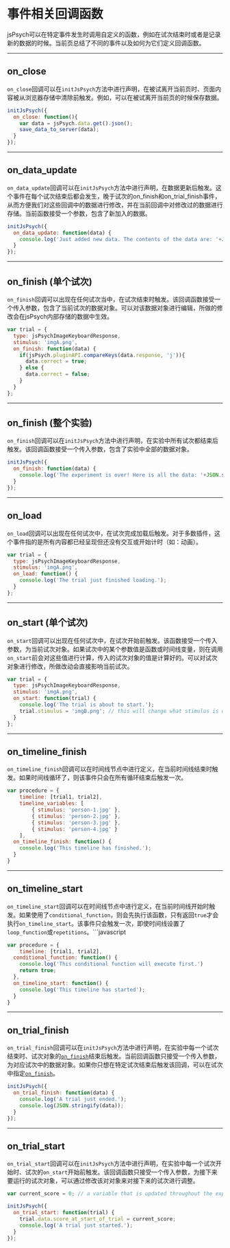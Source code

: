 # 事件相关回调函数

jsPsych可以在特定事件发生时调用自定义的函数，例如在试次结束时或者是记录新的数据的时候。当前页总结了不同的事件以及如何为它们定义回调函数。

---

## on_close

`on_close`回调可以在`initJsPsych`方法中进行声明，在被试离开当前页时、页面内容被从浏览器存储中清除前触发。例如，可以在被试离开当前页的时候保存数据。

```javascript
initJsPsych({
  on_close: function(){
    var data = jsPsych.data.get().json();
    save_data_to_server(data);
  }
});
```

---

## on_data_update

`on_data_update`回调可以在`initJsPsych`方法中进行声明，在数据更新后触发。这个事件在每个试次结束后都会发生，晚于试次的on_finish和on_trial_finish事件，从而方便我们对这些回调中的数据进行修改，并在当前回调中对修改过的数据进行存储。当前函数接受一个参数，包含了新加入的数据。

```javascript
initJsPsych({
  on_data_update: function(data) {
    console.log('Just added new data. The contents of the data are: '+JSON.stringify(data));
  }
});
```

---

## on_finish (单个试次)

`on_finish`回调可以出现在任何试次当中，在试次结束时触发。该回调函数接受一个传入参数，包含了当前试次的数据对象。可以对该数据对象进行编辑，所做的修改会在jsPsych内部存储的数据中生效。

```javascript
var trial = {
  type: jsPsychImageKeyboardResponse,
  stimulus: 'imgA.png',
  on_finish: function(data) {
    if(jsPsych.pluginAPI.compareKeys(data.response, 'j')){
      data.correct = true;
    } else {
      data.correct = false;
    }
  }
};
```

---

## on_finish (整个实验)

`on_finish`回调可以在`initJsPsych`方法中进行声明，在实验中所有试次都结束后触发。该回调函数接受一个传入参数，包含了实验中全部的数据对象。

```javascript
initJsPsych({
  on_finish: function(data) {
    console.log('The experiment is over! Here is all the data: '+JSON.stringify(data));
  }
});
```

---

## on_load

`on_load`回调可以出现在任何试次中，在试次完成加载后触发。对于多数插件，这个事件指的是所有内容都已经呈现但还没有交互或开始计时（如：动画）。

```javascript
var trial = {
  type: jsPsychImageKeyboardResponse,
  stimulus: 'imgA.png',
  on_load: function() {
    console.log('The trial just finished loading.');
  }
};
```

---

## on_start (单个试次)

`on_start`回调可以出现在任何试次中，在试次开始前触发。该函数接受一个传入参数，为当前试次对象。如果试次中的某个参数值是函数或时间线变量，则在调用`on_start`前会对这些值进行计算，传入的试次对象的值是计算好的。可以对试次对象进行修改，所做改动会直接影响当前试次。

```javascript
var trial = {
  type: jsPsychImageKeyboardResponse,
  stimulus: 'imgA.png',
  on_start: function(trial) {
    console.log('The trial is about to start.');
    trial.stimulus = 'imgB.png'; // this will change what stimulus is displayed in the trial
  }
};
```

---

## on_timeline_finish

`on_timeline_finish`回调可以在时间线节点中进行定义，在当前时间线结束时触发。如果时间线循环了，则该事件只会在所有循环结束后触发一次。

```javascript
var procedure = {
	timeline: [trial1, trial2],
	timeline_variables: [
		{ stimulus: 'person-1.jpg' },
		{ stimulus: 'person-2.jpg' },
		{ stimulus: 'person-3.jpg' },
		{ stimulus: 'person-4.jpg' }
	],
  on_timeline_finish: function() {
    console.log('This timeline has finished.');
  }
}
```

---

## on_timeline_start

`on_timeline_start`回调可以在时间线节点中进行定义，在当前时间线开始时触发。如果使用了`conditional_function`，则会先执行该函数，只有返回`true`才会执行`on_timeline_start`。该事件只会触发一次，即使时间线设置了`loop_function`或`repetitions`。```javascript

```javascript
var procedure = {
	timeline: [trial1, trial2],
  conditional_function: function() {
    console.log('This conditional function will execute first.')
    return true;
  },
  on_timeline_start: function() {
    console.log('This timeline has started');
  }
}
```

---

## on_trial_finish

`on_trial_finish`回调可以在`initJsPsych`方法中进行声明，在实验中每一个试次结束时、试次对象的[`on_finish`](#on_finish)结束后触发。当前回调函数只接受一个传入参数，为对应试次中的数据对象。如果你只想在特定试次结束后触发该回调，可以在试次中指定[`on_finish`](#on_finish)。

```javascript
initJsPsych({
  on_trial_finish: function(data) {
    console.log('A trial just ended.');
    console.log(JSON.stringify(data));
  }
});
```

---

## on_trial_start

`on_trial_start`回调可以在`initJsPsych`方法中进行声明，在实验中每一个试次开始时、试次的`on_start`开始前触发。该回调函数只接受一个传入参数，为接下来要运行的试次对象，可以通过修改该对对象来对接下来的试次进行调整。

```javascript
var current_score = 0; // a variable that is updated throughout the experiment to keep track of the current score.

initJsPsych({
  on_trial_start: function(trial) {
    trial.data.score_at_start_of_trial = current_score;
    console.log('A trial just started.');
  }
});
```
